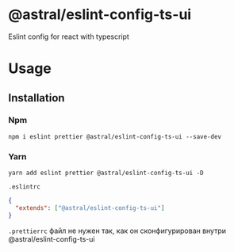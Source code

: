# @astral/eslint-config-ts-ui

Eslint config for react with typescript

# Usage

## Installation

### Npm
```shell
npm i eslint prettier @astral/eslint-config-ts-ui --save-dev 
```

### Yarn
```shell
yarn add eslint prettier @astral/eslint-config-ts-ui -D
```

```.eslintrc```
```json
{
  "extends": ["@astral/eslint-config-ts-ui"]
}
```

```.prettierrc``` файл не нужен так, как он сконфигурирован внутри @astral/eslint-config-ts-ui

